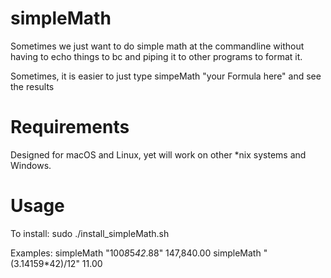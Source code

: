 simpleMath
=====
Sometimes we just want to do simple math at the commandline without having to echo things to bc and piping it to other programs to format it. 

Sometimes, it is easier to just type simpeMath "your Formula here" and see the results

Requirements
=====  

Designed for macOS and Linux, yet will work on other *nix systems and Windows.

Usage
=====  
To install:    sudo ./install_simpleMath.sh

Examples:
     simpleMath "100*8*5*42*.88" 
        147,840.00
     simpleMath "(3.14159*42)/12"
        11.00
     